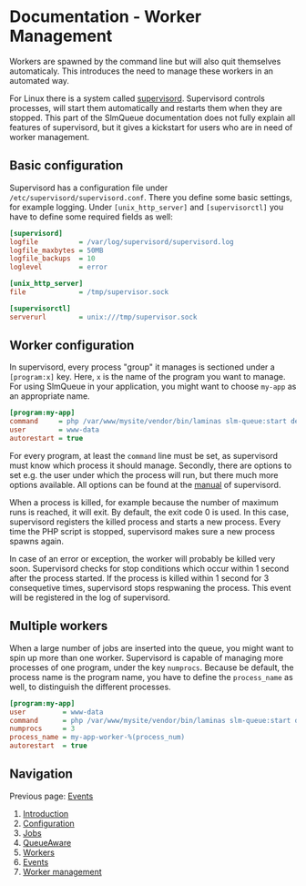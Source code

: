 Documentation - Worker Management
====================

Workers are spawned by the command line but will also quit themselves automaticaly. This introduces the need to manage
these workers in an automated way.

For Linux there is a system called [supervisord](http://supervisord.org). Supervisord controls processes, will start
them automatically and restarts them when they are stopped. This part of the SlmQueue documentation does not fully
explain all features of supervisord, but it gives a kickstart for users who are in need of worker management.

Basic configuration
-------------------

Supervisord has a configuration file under `/etc/supervisord/supervisord.conf`. There you define some basic settings, 
for example logging. Under `[unix_http_server]` and `[supervisorctl]` you have to define some required fields as well:

```ini
[supervisord]
logfile          = /var/log/supervisord/supervisord.log
logfile_maxbytes = 50MB
logfile_backups  = 10
loglevel         = error

[unix_http_server]
file             = /tmp/supervisor.sock

[supervisorctl]
serverurl        = unix:///tmp/supervisor.sock
```

Worker configuration
--------------------

In supervisord, every process "group" it manages is sectioned under a `[program:x]` key. Here, `x` is the name of the 
program you want to manage. For using SlmQueue in your application, you might want to choose `my-app` as an appropriate
name.

```ini
[program:my-app]
command     = php /var/www/mysite/vendor/bin/laminas slm-queue:start default
user        = www-data
autorestart = true
```

For every program, at least the `command` line must be set, as supervisord must know which process it should manage.
Secondly, there are options to set e.g. the user under which the process will run, but there much more options available. All
options can be found at the [manual](http://supervisord.org/configuration.html) of supervisord.

When a process is killed, for example because the number of maximum runs is reached, it will exit. By default, the exit
code 0 is used. In this case, supervisord registers the killed process and starts a new process. Every time the PHP
script is stopped, supervisord makes sure a new process spawns again.

In case of an error or exception, the worker will probably be killed very soon. Supervisord checks for stop conditions
which occur within 1 second after the process started. If the process is killed within 1 second for 3 consequetive times,
supervisord stops respwaning the process. This event will be registered in the log of supervisord.

Multiple workers
----------------

When a large number of jobs are inserted into the queue, you might want to spin up more than one worker. Supervisord is 
capable of managing more processes of one program, under the key `numprocs`. Because be default, the process name is the
program name, you have to define the `process_name` as well, to distinguish the different processes.

```ini
[program:my-app]
user         = www-data
command      = php /var/www/mysite/vendor/bin/laminas slm-queue:start default
numprocs     = 3
process_name = my-app-worker-%(process_num)
autorestart  = true
```

Navigation
----------

Previous page: [Events](6.Events.md)

1. [Introduction](1.Introduction.md)
2. [Configuration](2.Configuration.md)
3. [Jobs](3.Jobs.md)
4. [QueueAware](4.QueueAware.md)
5. [Workers](5.Workers.md)
6. [Events](6.Events.md)
7. [Worker management](7.WorkerManagement.md)
